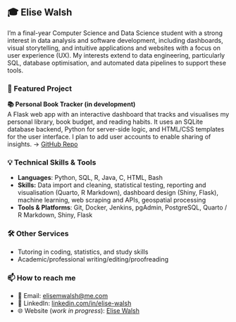 ## 🎓 Elise Walsh 

I’m a final-year Computer Science and Data Science student with a strong interest in data analysis and software development, including dashboards, visual storytelling, and intuitive applications and websites with a focus on user experience (UX). My interests extend to data engineering, particularly SQL, database optimisation, and automated data pipelines to support these tools.

### 📌 Featured Project
**📚 Personal Book Tracker (in development)**  
A Flask web app with an interactive dashboard that tracks and visualises my personal library, book budget, and reading habits. It uses an SQLite database backend, Python for server-side logic, and HTML/CSS templates for the user interface. I plan to add user accounts to enable sharing of insights.
→ [GitHub Repo](https://github.com/elisew-code/book-tracker)

### 💡 Technical Skills & Tools  
- **Languages**: Python, SQL, R, Java, C, HTML, Bash
- **Skills:** Data import and cleaning, statistical testing, reporting and visualisation (Quarto, R Markdown), dashboard design (Shiny, Flask), machine learning, web scraping and APIs, geospatial processing
- **Tools & Platforms**: Git, Docker, Jenkins, pgAdmin, PostgreSQL, Quarto / R Markdown, Shiny, Flask

### 🛠️ Other Services
- Tutoring in coding, statistics, and study skills
- Academic/professional writing/editing/proofreading

### 📫 How to reach me  
- 📧 Email: elisemwalsh@me.com  
- 💼 LinkedIn: [linkedin.com/in/elise-walsh](https://www.linkedin.com/in/elise-walsh-0984932a/)
- 🌐 Website (*work in progress*): [Elise Walsh](https://elisemwalsh.com)
